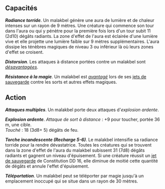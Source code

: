 ## Capacités
_**Radiance torride**_. Un malakbel génère une aura de lumière et de chaleur intenses sur un rayon de 9 mètres. Une créature qui commence son tour dans l'aura ou qui y pénètre pour la première fois lors d'un tour subit 11 (2d10) dégâts radiants. La zone d'effet de l'aura est éclairée d'une lumière vive et elle projette une lumière faible sur 9 mètres supplémentaires. L'aura dissipe les ténèbres magiques de niveau 3 ou inférieur là où leurs zones d'effet se croisent.

_**Distorsion**_. Les attaques à distance portées contre un malakbel sont [_désavantagées_](/utiliser-les-caracteristiques/#avantage-et-desavantage).

_**Résistance à la magie**_. Un malakbel est [_avantagé_](/utiliser-les-caracteristiques/#avantage-et-desavantage) lors de ses [jets de sauvegarde](/utiliser-les-caracteristiques/#jets-de-sauvegarde) contre les sorts et autres effets magiques.

## Action
_**Attaques multiples**_. Un malakbel porte deux attaques d'_explosion ardente_.

_**Explosion ardente**_. _Attaque de sort à distance_ : +9 pour toucher, portée 36 m, une cible.  
_Touché_ : 18 (3d8+ 5) dégâts de feu.

_**Torche incandescente (Recharge 5-6)**_. Le malakbel intensifie sa radiance torride pour la rendre dévastatrice. Toutes les créatures qui se trouvent dans la zone d'effet de l'aura du malakbel subissent 31 (7d8) dégâts radiants et gagnent un niveau d'épuisement. Si une créature réussit un [jet de sauvegarde](/utiliser-les-caracteristiques/#jets-de-sauvegarde) de Constitution DD 16, elle diminue de moitié cette quantité de dégâts et annule l'effet d'épuisement.

_**Téléportation**_. Un malakbel peut se téléporter par magie jusqu'à un emplacement inoccupé qui se situe dans un rayon de 30 mètres.
